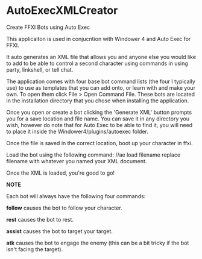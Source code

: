 # AutoExecXMLCreator
Create FFXI Bots using Auto Exec

This applicaiton is used in conjucntion with Windower 4 and Auto Exec for FFXI.

It auto generates an XML file that allows you and anyone else you would like to add
to be able to control a second character using commands in using party, linkshell, or tell
chat.

The application comes with four base bot command lists (the four I typically use) to use as
templates that you can add onto, or learn with and make your own. To open them click File >
Open Command File. These bots are located in the installation directory that you chose when
installing the application.

Once you open or create a bot clicking the 'Generate XML' button prompts you for a save location
and file name. You can save it in any directory you wish, however do note that for Auto Exec to
be able to find it, you will need to place it inside the Windower4/plugins/autoexec folder.

Once the file is saved in the correct location, boot up your character in ffxi.

Load the bot using the following command:
//ae load filename
replace filename with whatever you named your XML document.

Once the XML is loaded, you're good to go! 

**NOTE**

Each bot will always have the following four commands:

**follow** causes the bot to follow your character.

**rest** causes the bot to rest.

**assist** causes the bot to target your target.

**atk** causes the bot to engage the enemy (this can be a bit tricky if the bot isn't facing the target).
